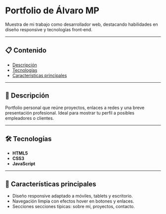 # Portfolio de Álvaro MP

Muestra de mi trabajo como desarrollador web, destacando habilidades en diseño responsive y tecnologías front‑end.

---

## 📋 Contenido

- [Descripción](#descripción)
- [Tecnologías](#tecnologías)
- [Características principales
  ](#características-principales)

---

## 🧐 Descripción

Portfolio personal que reúne proyectos, enlaces a redes y una breve presentación profesional. Ideal para mostrar tu perfil a posibles empleadores o clientes.

---

## 🛠️ Tecnologías

- **HTML5**
- **CSS3**
- **JavaScript**

---

## 🌟 Características principales

- Diseño responsive adaptado a móviles, tablets y escritorio.
- Navegación limpia con efectos hover en botones y enlaces.
- Secciones secciones típicas: sobre mí, proyectos, contacto.
